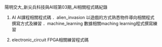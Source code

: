 陽明交大_新尖兵科技與AI班第03期_AI相關程式碼紀錄

1. AI
   AI課程相關程式碼
   ．alien_invasion
     以遊戲的方式熟悉物件導向相關程式撰寫方式及練習
   ．machine_learning
     數據相關maching learning程式撰寫練習

2. electronic_circuit
   FPGA相關練習程式碼
